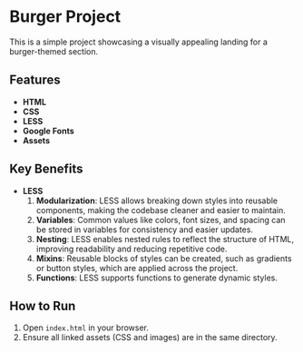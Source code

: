 # Burger Project

This is a simple project showcasing a visually appealing landing for a burger-themed section.

## Features

- **HTML**
- **CSS**
- **LESS**
- **Google Fonts**
- **Assets**

## Key Benefits
 - **LESS**
    1. **Modularization**: LESS allows breaking down styles into reusable components, making the codebase cleaner and easier to maintain.
    2. **Variables**: Common values like colors, font sizes, and spacing can be stored in variables for consistency and easier updates.
    3. **Nesting**: LESS enables nested rules to reflect the structure of HTML, improving readability and reducing repetitive code.
    4. **Mixins**: Reusable blocks of styles can be created, such as gradients or button styles, which are applied across the project.
    5. **Functions**: LESS supports functions to generate dynamic styles.

## How to Run

1. Open `index.html` in your browser.
2. Ensure all linked assets (CSS and images) are in the same directory.